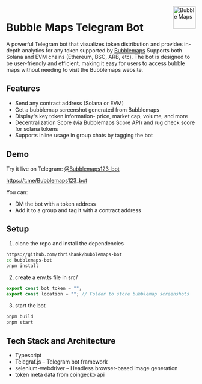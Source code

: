 <a href="https://app.bubblemaps.io">
  <img src="https://app.bubblemaps.io/img/bubblemaps.51902376.svg" alt="Bubble Maps" title="BubbleMaps" align="right" height="60" />
</a>

# Bubble Maps Telegram Bot

A powerful Telegram bot that visualizes token distribution and provides in-depth analytics for any token supported by [Bubblemaps](https://bubblemaps.io) Supports both Solana and EVM chains (Ethereum, BSC, ARB, etc). The bot is designed to be user-friendly and efficient, making it easy for users to access bubble maps without needing to visit the Bubblemaps website.

## Features

- Send any contract address (Solana or EVM)
- Get a bubblemap screenshot generated from Bubblemaps
- Display's key token information- price, market cap, volume, and more
- Decentralization Score (via Bubblemaps Score API) and rug check score for solana tokens
- Supports inline usage in group chats by tagging the bot

## Demo

Try it live on Telegram: [@Bubblemaps123_bot](https://t.me/Bubblemaps123_bot)

<https://t.me/Bubblemaps123_bot>

You can:

- DM the bot with a token address
- Add it to a group and tag it with a contract address

## Setup

1. clone the repo and install the dependencies

```bash
https://github.com/thrishank/bubblemaps-bot
cd bubblemaps-bot
pnpm install
```

2. create a env.ts file in src/

```typescript
export const bot_token = "";
export const location = ""; // Folder to store bubblemap screenshots
```

3. start the bot

```bash
pnpm build
pnpm start
```

## Tech Stack and Architecture

- Typescript
- Telegraf.js – Telegram bot framework
- selenium-webdriver – Headless browser-based image generation
- token meta data from coingecko api
